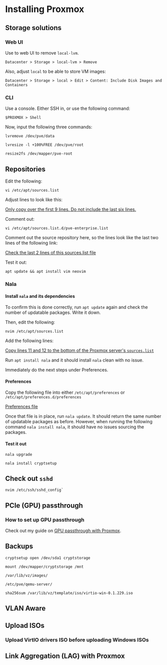 # Installing Proxmox

## Storage solutions

### Web UI

Use to web UI to remove `local-lvm`.

`Datacenter > Storage > local-lvm > Remove`

Also, adjust `local` to be able to store VM images:

`Datacenter > Storage > local > Edit > Content: Include Disk Images and Containers`

### CLI

Use a console. Either SSH in, or use the following command:

`$PROXMOX > Shell`

Now, input the following three commands:

```
lvremove /dev/pve/data

lvresize -l +100%FREE /dev/pve/root

resize2fs /dev/mapper/pve-root
```

## Repositories

Edit the following:

```
vi /etc/apt/sources.list
```

Adjust lines to look like this:

[Only copy over the first 9 lines. Do not include the last six lines.](/proxmox/etc/apt/sources.list)

Comment out:

```
vi /etc/apt/sources.list.d/pve-enterprise.list
```

Comment out the source repository here, so the lines look like the last two lines of the following link:

[Check the last 2 lines of this sources.list file](/proxmox/etc/apt/sources.list)

Test it out:

```
apt update && apt install vim neovim
```

### Nala

#### Install `nala` and its dependencies

To confirm this is done correctly, run `apt update` again and check the number of updatable packages. Write it down.

Then, edit the following:

```
nvim /etc/apt/sources.list
```

Add the following lines:

[Copy lines 11 and 12 to the bottom of the Proxmox server's `sources.list`](/proxmox/etc/apt/sources.list)

Run `apt install nala` and it should install `nala` clean with no issue.

Immediately do the next steps under Preferences.

#### Preferences

Copy the following file into either `/etc/apt/preferences` or `/etc/apt/preferences.d/preferences`

[Preferences file](/proxmox/etc/apt/preferences)

Once that file is in place, run `nala update`. It should return the same number of updatable packages as before. However, when running the following command `nala install nala`, it should have no issues sourcing the packages.

#### Test it out

```
nala upgrade

nala install cryptsetup
```

## Check out `sshd`

```
nvim /etc/ssh/sshd_config`
```

## PCIe (GPU) passthrough

### How to set up GPU passthrough

Check out my guide on [GPU passthrough with Proxmox](/proxmox/proxmox-gpu-passthrough.md).

## Backups

```
cryptsetup open /dev/sda1 cryptstorage

mount /dev/mapper/cryptstorage /mnt

/var/lib/vz/images/

/etc/pve/qemu-server/

sha256sum /var/lib/vz/template/iso/virtio-win-0.1.229.iso
```

## VLAN Aware

## Upload ISOs

### Upload VirtIO drivers ISO before uploading Windows ISOs

## Link Aggregation (LAG) with Proxmox

